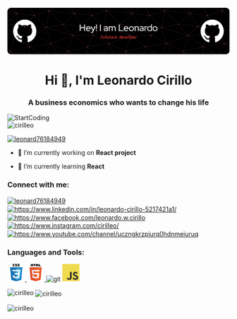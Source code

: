 ![Alt text](/github-header-image.png "Banner Leonardo")
<h1 align="center">Hi 👋, I'm Leonardo Cirillo</h1>
<h3 align="center">A business economics who wants to change his life</h3>
<img align="right" alt="StartCoding" width="520" src="https://media.tenor.com/-UygBh3nnfEAAAAC/coding.gif">


<p align="left"> <img src="https://komarev.com/ghpvc/?username=cirilleo&label=Profile%20views&color=0e75b6&style=flat" alt="cirilleo" /> </p>

<p align="left"> <a href="https://twitter.com/leonard76184949" target="blank"><img src="https://img.shields.io/twitter/follow/leonard76184949?logo=twitter&style=for-the-badge" alt="leonard76184949" /></a> </p>

- 🔭 I’m currently working on **React project**

- 🌱 I’m currently learning **React**

<h3 align="left">Connect with me:</h3>
<p align="left">
<a href="https://twitter.com/leonard76184949" target="blank"><img align="center" src="https://raw.githubusercontent.com/rahuldkjain/github-profile-readme-generator/master/src/images/icons/Social/twitter.svg" alt="leonard76184949" height="30" width="40" /></a>
<a href="https://www.linkedin.com/in/leonardo-cirillo-5217421a1/" target="blank"><img align="center" src="https://raw.githubusercontent.com/rahuldkjain/github-profile-readme-generator/master/src/images/icons/Social/linked-in-alt.svg" alt="https://www.linkedin.com/in/leonardo-cirillo-5217421a1/" height="30" width="40" /></a>
<a href="https://www.facebook.com/leonardo.w.cirillo" target="blank"><img align="center" src="https://raw.githubusercontent.com/rahuldkjain/github-profile-readme-generator/master/src/images/icons/Social/facebook.svg" alt="https://www.facebook.com/leonardo.w.cirillo" height="30" width="40" /></a>
<a href="https://www.instagram.com/cirilleo/" target="blank"><img align="center" src="https://raw.githubusercontent.com/rahuldkjain/github-profile-readme-generator/master/src/images/icons/Social/instagram.svg" alt="https://www.instagram.com/cirilleo/" height="30" width="40" /></a>
<a href="https://www.youtube.com/channel/UCzNgkRZPiUrQ0HDNMEIURUQ" target="blank"><img align="center" src="https://raw.githubusercontent.com/rahuldkjain/github-profile-readme-generator/master/src/images/icons/Social/youtube.svg" alt="https://www.youtube.com/channel/uczngkrzpiurq0hdnmeiuruq" height="30" width="40" /></a>
</p>

<h3 align="left">Languages and Tools:</h3>
<p align="left"> <a href="https://www.w3schools.com/css/" target="_blank" rel="noreferrer"> <img src="https://raw.githubusercontent.com/devicons/devicon/master/icons/css3/css3-original-wordmark.svg" alt="css3" width="40" height="40"/> </a> <a href="https://git-scm.com/" target="_blank" rel="noreferrer"> <a href="https://www.w3.org/html/" target="_blank" rel="noreferrer"> <img src="https://raw.githubusercontent.com/devicons/devicon/master/icons/html5/html5-original-wordmark.svg" alt="html5" width="40" height="40"/> </a>  <img src="https://www.vectorlogo.zone/logos/git-scm/git-scm-icon.svg" alt="git" width="40" height="40"/> </a> <a href="https://developer.mozilla.org/en-US/docs/Web/JavaScript" target="_blank" rel="noreferrer"> <img src="https://raw.githubusercontent.com/devicons/devicon/master/icons/javascript/javascript-original.svg" alt="javascript" width="40" height="40"/> </a> </p>

<p><img align="left" src="https://github-readme-stats.vercel.app/api/top-langs?username=cirilleo&show_icons=true&locale=en&layout=compact" alt="cirilleo" /></p>

<p>&nbsp;<img align="center" src="https://github-readme-stats.vercel.app/api?username=cirilleo&show_icons=true&locale=en" alt="cirilleo" /></p>

<p><img align="center" src="https://github-readme-streak-stats.herokuapp.com/?user=cirilleo&" alt="cirilleo" /></p>
